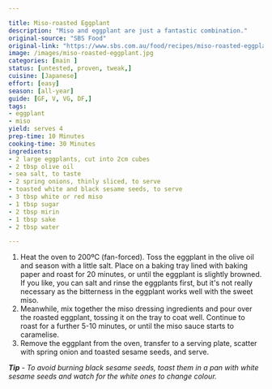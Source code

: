 ```yaml
---

title: Miso-roasted Eggplant
description: "Miso and eggplant are just a fantastic combination."
original-source: "SBS Food"
original-link: "https://www.sbs.com.au/food/recipes/miso-roasted-eggplant"
image: /images/miso-roasted-eggplant.jpg
categories: [main ]
status: [untested, proven, tweak,]
cuisine: [Japanese]
effort: [easy]
season: [all-year]
guide: [GF, V, VG, DF,]
tags:
- eggplant
- miso
yield: serves 4
prep-time: 10 Minutes
cooking-time: 30 Minutes
ingredients:
- 2 large eggplants, cut into 2cm cubes
- 2 tbsp olive oil
- sea salt, to taste
- 2 spring onions, thinly sliced, to serve
- toasted white and black sesame seeds, to serve             
- 3 tbsp white or red miso
- 1 tbsp sugar
- 2 tbsp mirin
- 1 tbsp sake
- 2 tbsp water

---
```


1. Heat the oven to 200ºC (fan-forced). Toss the eggplant in the olive oil and season with a little salt. Place on a baking tray lined with baking paper and roast for 20 minutes, or until the eggplant is slightly browned. If you like, you can salt and rinse the eggplants first, but it's not really necessary as the bitterness in the eggplant works well with the sweet miso.
2. Meanwhile, mix together the miso dressing ingredients and pour over the roasted eggplant, tossing it on the tray to coat well. Continue to roast for a further 5-10 minutes, or until the miso sauce starts to caramelise.
3. Remove the eggplant from the oven, transfer to a serving plate, scatter with spring onion and toasted sesame seeds, and serve.

***Tip** - To avoid burning black sesame seeds, toast them in a pan with white sesame seeds and watch for the white ones to change colour.*
